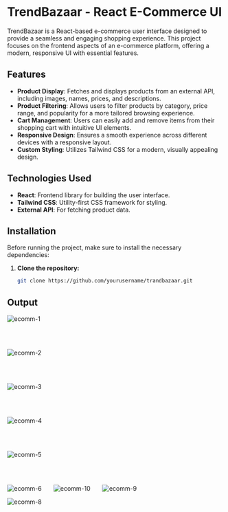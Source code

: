# TrendBazaar - React E-Commerce UI

TrendBazaar is a React-based e-commerce user interface designed to provide a seamless and engaging shopping experience. This project focuses on the frontend aspects of an e-commerce platform, offering a modern, responsive UI with essential features.

## Features

- **Product Display**: Fetches and displays products from an external API, including images, names, prices, and descriptions.
- **Product Filtering**: Allows users to filter products by category, price range, and popularity for a more tailored browsing experience.
- **Cart Management**: Users can easily add and remove items from their shopping cart with intuitive UI elements.
- **Responsive Design**: Ensures a smooth experience across different devices with a responsive layout.
- **Custom Styling**: Utilizes Tailwind CSS for a modern, visually appealing design.

## Technologies Used

- **React**: Frontend library for building the user interface.
- **Tailwind CSS**: Utility-first CSS framework for styling.
- **External API**: For fetching product data.

## Installation

Before running the project, make sure to install the necessary dependencies:

1. **Clone the repository:**
   ```bash
   git clone https://github.com/yourusername/trandbazaar.git
   ```

## Output


![ecomm-1](https://github.com/user-attachments/assets/3f5ddca0-4106-4b25-8821-bd0ee242b898)

<br/>
<br/>

![ecomm-2](https://github.com/user-attachments/assets/912654f0-7eee-4374-b061-04cd21373f56)

<br/>
<br/>

![ecomm-3](https://github.com/user-attachments/assets/eeea6799-cfdb-4e51-9ffa-2e9086a73593)

<br/>
<br/>

![ecomm-4](https://github.com/user-attachments/assets/028e237b-b1a9-4c43-9950-a01cbda95fd0)

<br/>
<br/>

![ecomm-5](https://github.com/user-attachments/assets/8c3e9515-ac2e-49fe-8891-a3cbfd9dfd5f)

<br/>
<br/>

![ecomm-6](https://github.com/user-attachments/assets/2a1c7a2c-2b4b-48c0-90ea-5979b3f68300)   &nbsp;&nbsp;&nbsp;&nbsp;&nbsp;  ![ecomm-10](https://github.com/user-attachments/assets/d1370134-5896-470b-9383-482e299a5b55)  &nbsp;&nbsp;&nbsp;&nbsp;&nbsp;   ![ecomm-9](https://github.com/user-attachments/assets/368e3e0a-38d5-463a-90db-bf1095cd99d1) 


![ecomm-8](https://github.com/user-attachments/assets/f2a91be6-d33c-4243-b39e-fdf797a3365b)

